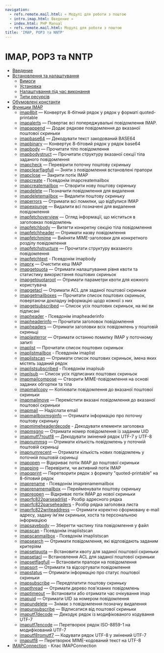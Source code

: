 ```yaml
---
navigation:
  - refs.remote.mail.html: « Модулі для роботи з поштою
  - intro.imap.html: Введение »
  - index.html: PHP Manual
  - refs.remote.mail.html: Модулі для роботи з поштою
title: 'IMAP, POP3 та NNTP'
---
```

# IMAP, POP3 та NNTP

-   [Введение](intro.imap.html)
-   [Встановлення та налаштування](imap.setup.html)
    -   [Вимоги](imap.requirements.html)
    -   [Установка](imap.installation.html)
    -   [Налаштування під час виконання](imap.configuration.html)
    -   [Типи ресурсів](imap.resources.html)
-   [Обумовлені константи](imap.constants.html)
-   [Функции IMAP](ref.imap.html)
    -   [imap8bit](function.imap-8bit.html) — Конвертує 8-бітний рядок у рядок у форматі quoted-printable
    -   [imapalerts](function.imap-alerts.html) — Повертає всі попереджувальні повідомлення IMAP.
    -   [imapappend](function.imap-append.html) — Додає рядкове повідомлення до вказаної поштової скриньки
    -   [imapbase64](function.imap-base64.html) — Декодувати текст закодований BASE64
    -   [imapbinary](function.imap-binary.html) — Конвертує 8-бітовий рядок у рядок base64
    -   [imapbody](function.imap-body.html) — Прочитати тіло повідомлення
    -   [imapbodystruct](function.imap-bodystruct.html) — Прочитати структуру вказаної секції тіла заданого повідомлення
    -   [imapcheck](function.imap-check.html) — Перевірити поточну поштову скриньку
    -   [imapclearflagfull](function.imap-clearflag-full.html) — Зняти з повідомлення встановлені прапори
    -   [imapclose](function.imap-close.html) — Закрити потік IMAP
    -   [imapcreate](function.imap-create.html) - Псевдонім imapcreatemailbox
    -   [imapcreatemailbox](function.imap-createmailbox.html) — Створити нову поштову скриньку
    -   [imapdelete](function.imap-delete.html) — Позначити повідомлення для видалення
    -   [imapdeletemailbox](function.imap-deletemailbox.html) — Видалити поштову скриньку
    -   [imaperrors](function.imap-errors.html) — Отримати всі помилки, що відбулися IMAP
    -   [imapexpunge](function.imap-expunge.html) — Видалити всі позначені для видалення повідомлення
    -   [imapfetchoverview](function.imap-fetch-overview.html) — Огляд інформації, що міститься в заголовках повідомлень
    -   [imapfetchbody](function.imap-fetchbody.html) — Витягти конкретну секцію тіла повідомлення
    -   [imapfetchheader](function.imap-fetchheader.html) — Отримати назву повідомлення
    -   [imapfetchmime](function.imap-fetchmime.html) — Вийняти MIME-заголовки для конкретного розділу повідомлення
    -   [imapfetchstructure](function.imap-fetchstructure.html) — Прочитати структуру вказаного повідомлення
    -   [imapfetchtext](function.imap-fetchtext.html) - Псевдонім imapbody
    -   [imapгк](function.imap-gc.html) — Очистити кеш IMAP
    -   [imapgetquota](function.imap-get-quota.html) — Отримати налаштування рівня квоти та статистику використання поштових скриньок
    -   [imapgetquotaroot](function.imap-get-quotaroot.html) — Отримати параметри квоти для кожного користувача
    -   [imapgetacl](function.imap-getacl.html) — Отримати ACL для заданої поштової скриньки
    -   [imapgetmailboxes](function.imap-getmailboxes.html) — Прочитати список поштових скриньок, повертаючи докладну інформацію щодо кожної з них
    -   [imapgetsubscribed](function.imap-getsubscribed.html) — Список усіх поштових скриньок, на які ви підписані
    -   [imapheader](function.imap-header.html) - Псевдонім imapheaderinfo
    -   [imapheaderinfo](function.imap-headerinfo.html) — Прочитати заголовок повідомлення
    -   [imapheaders](function.imap-headers.html) — Отримати заголовки всіх повідомлень у поштовій скриньці
    -   [imaplasterror](function.imap-last-error.html) — Отримати останню помилку IMAP у поточному запиті
    -   [imaplist](function.imap-list.html) — Прочитати список поштових скриньок
    -   [imaplistmailbox](function.imap-listmailbox.html) - Псевдонім imaplist
    -   [imaplistscan](function.imap-listscan.html) — Отримати список поштових скриньок, імена яких містять заданий рядок
    -   [imaplistsubscribed](function.imap-listsubscribed.html) - Псевдонім imaplsub
    -   [imaplsub](function.imap-lsub.html) — Список усіх підписаних поштових скриньок
    -   [imapmailcompose](function.imap-mail-compose.html) — Створити MIME-повідомлення на основі заданих обгортки та тіла
    -   [imapmailcopy](function.imap-mail-copy.html) — Копіювати повідомлення до вказаної поштової скриньки
    -   [imapmailmove](function.imap-mail-move.html) — Перемістити вказані повідомлення до вказаної поштової скриньки
    -   [imapmail](function.imap-mail.html) — Надіслати email
    -   [imapmailboxmsginfo](function.imap-mailboxmsginfo.html) — Отримати інформацію про поточну поштову скриньку
    -   [imapmimeheaderdecode](function.imap-mime-header-decode.html) - Декодувати елементи заголовка
    -   [imapmsgno](function.imap-msgno.html) — Отримати номер повідомлення із заданим UID
    -   [imapmutf7тоutf8](function.imap-mutf7-to-utf8.html) — Декодувати змінений рядок UTF-7 у UTF-8
    -   [imapnummsg](function.imap-num-msg.html) — Отримати кількість повідомлень у поточній поштовій скриньці
    -   [imapnumrecent](function.imap-num-recent.html) — Отримати кількість нових повідомлень у поточній поштовій скриньці
    -   [imapopen](function.imap-open.html) — Відкриває потік IMAP до поштової скриньки
    -   [imapping](function.imap-ping.html) — Перевірити, чи активний потік IMAP
    -   [imapqprint](function.imap-qprint.html) — Перетворити рядок з формату "quoted-printable" на 8-бітовий рядок
    -   [imaprename](function.imap-rename.html) - Псевдонім imaprenamemailbox
    -   [imaprenamemailbox](function.imap-renamemailbox.html) — Перейменувати поштову скриньку
    -   [imapreopen](function.imap-reopen.html) — Відкриває потік IMAP до нової скриньки
    -   [imaprfc822parseadrlist](function.imap-rfc822-parse-adrlist.html) - Розбір адресного рядка
    -   [imaprfc822parseheaders](function.imap-rfc822-parse-headers.html) - Розбір рядка заголовка листа
    -   [imaprfc822writeaddress](function.imap-rfc822-write-address.html) — Отримати коректно сформовану e-mail адресу, задану ім'ям скриньки, хоста та персональною інформацією
    -   [imapsavebody](function.imap-savebody.html) — Зберегти частину тіла повідомлення у файл
    -   [imapscan](function.imap-scan.html) - Псевдонім imaplistscan
    -   [imapscanmailbox](function.imap-scanmailbox.html) - Псевдонім imaplistscan
    -   [imapsearch](function.imap-search.html) — Отримати повідомлення, які відповідають заданим критеріям
    -   [imapsetquota](function.imap-set-quota.html) — Встановити квоту для заданої поштової скриньки
    -   [imapsetacl](function.imap-setacl.html) — Встановлення ACL для заданої поштової скриньки
    -   [imapsetflagfull](function.imap-setflag-full.html) — Встановити прапори на повідомлення
    -   [imapsort](function.imap-sort.html) — Отримати та відсортувати повідомлення
    -   [imapstatus](function.imap-status.html) — Отримати інформацію про статус поштової скриньки
    -   [imapsubscribe](function.imap-subscribe.html) — Передплатити поштову скриньку
    -   [imapthread](function.imap-thread.html) — Отримати дерево пов'язаних повідомлень
    -   [imaptimeout](function.imap-timeout.html) — Встановити або отримати час очікування imap
    -   [imapuid](function.imap-uid.html) — Отримати UID за номером повідомлення
    -   [imapundelete](function.imap-undelete.html) — Знімає з повідомлення позначку видалення
    -   [imapunsubscribe](function.imap-unsubscribe.html) — Відписатися від поштової скриньки
    -   [imaputf7decode](function.imap-utf7-decode.html) — Декодує рядок із модифікованого кодування UTF-7
    -   [imaputf7encode](function.imap-utf7-encode.html) — Перетворює рядок ISO-8859-1 на модифікований UTF-7
    -   [imaputf8тоmutf7](function.imap-utf8-to-mutf7.html) — Кодувати рядок UTF-8 у змінений UTF-7
    -   [imaputf8](function.imap-utf8.html) — Перетворює MIME-кодований текст на UTF-8
-   [IMAPConnection](class.imap-connection.html) - Клас IMAPConnection
